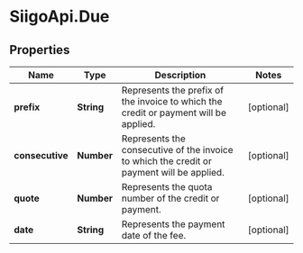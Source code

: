# SiigoApi.Due

## Properties

Name | Type | Description | Notes
------------ | ------------- | ------------- | -------------
**prefix** | **String** | Represents the prefix of the invoice to which the credit or payment will be applied. | [optional] 
**consecutive** | **Number** | Represents the consecutive of the invoice to which the credit or payment will be applied. | [optional] 
**quote** | **Number** | Represents the quota number of the credit or payment. | [optional] 
**date** | **String** | Represents the payment date of the fee. | [optional] 


